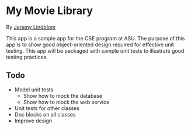 # My Movie Library

By [Jeremy Lindblom](http://webdevilaz.com)

This app is a sample app for the CSE program at ASU. The purpose of this app is
to show good object-oriented design required for effective unit testing. This
app will be packaged with sample unit tests to illustrate good testing
practices.

## Todo
- Model unit tests
    - Show how to mock the database
    - Show how to mock the web service
- Unit tests for other classes
- Doc blocks on all classes
- Improve design